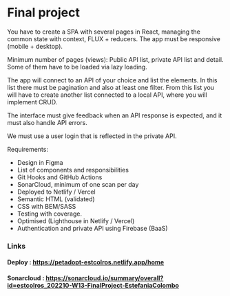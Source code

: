 # Final project

You have to create a SPA with several pages in React, managing the common state with context, FLUX + reducers. The app must be responsive (mobile + desktop).

Minimum number of pages (views): Public API list, private API list and detail. Some of them have to be loaded via lazy loading.

The app will connect to an API of your choice and list the elements. In this list there must be pagination and also at least one filter. From this list you will have to create another list connected to a local API, where you will implement CRUD.

The interface must give feedback when an API response is expected, and it must also handle API errors.

We must use a user login that is reflected in the private API.

Requirements:

-   Design in Figma
-   List of components and responsibilities
-   Git Hooks and GitHub Actions
-   SonarCloud, minimum of one scan per day
-   Deployed to Netlify / Vercel
-   Semantic HTML (validated)
-   CSS with BEM/SASS
-   Testing with coverage.
-   Optimised (Lighthouse in Netlify / Vercel)
-   Authentication and private API using Firebase (BaaS)

### Links

#### Deploy : https://petadopt-estcolros.netlify.app/home

#### Sonarcloud : https://sonarcloud.io/summary/overall?id=estcolros_202210-W13-FinalProject-EstefaniaColombo
